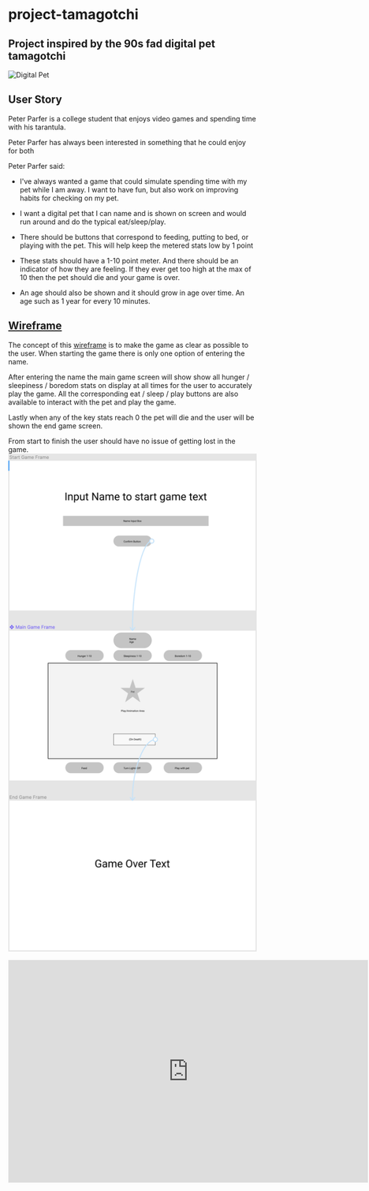 # project-tamagotchi
## Project inspired by the 90s fad digital pet tamagotchi
![Digital Pet](https://st3.depositphotos.com/1439888/18519/i/600/depositphotos_185194860-stock-photo-tamagotchi-game-pets-pocket-game.jpg)

## User Story
Peter Parfer is a college student that enjoys video games and spending time with his tarantula. 

Peter Parfer has always been interested in something that he could enjoy for both

Peter Parfer said:
* I've always wanted a game that could simulate spending time with my pet while I am away. I want to have fun, but also work on improving habits for checking on my pet. 

* I want a digital pet that I can name and is shown on screen and would run around and do the typical eat/sleep/play. 

* There should be buttons that correspond to feeding, putting to bed, or playing with the pet. This will help keep the metered stats low by 1 point 

* These stats should have a 1-10 point meter. And there should be an indicator of how they are feeling. If they ever get too high at the max of 10 then the pet should die and your game is over.

* An age should also be shown and it should grow in age over time. An age such as 1 year for every 10 minutes.





## [Wireframe](https://www.figma.com/proto/xqAUigx0venGkUbjyyQKOc/Project-Tamagotchi?node-id=23%3A75&scaling=min-zoom)

The concept of this [wireframe](https://www.figma.com/proto/xqAUigx0venGkUbjyyQKOc/Project-Tamagotchi?node-id=23%3A75&scaling=min-zoom) is to make the game as clear as possible to the user. When starting the game there is only one option of entering the name. 

After entering the name the main game screen will show show  all hunger / sleepiness / boredom stats on display at all times for the user to accurately play the game. All the corresponding eat / sleep / play buttons are also available to interact with the pet and play the game.

Lastly when any of the key stats reach 0 the pet will die and the user will be shown the end game screen.

From start to finish the user should have no issue of getting lost in the game.
![Wireframe](./images/wireframe_all.png)

<html>
<iframe style="border: 1px solid rgba(0, 0, 0, 0.1);" width="728" height="450" src="https://www.figma.com/embed?embed_host=share&url=https%3A%2F%2Fwww.figma.com%2Fproto%2FxqAUigx0venGkUbjyyQKOc%2FProject-Tamagotchi%3Fnode-id%3D23%253A75%26scaling%3Dmin-zoom" fullscreen></iframe>
</html>